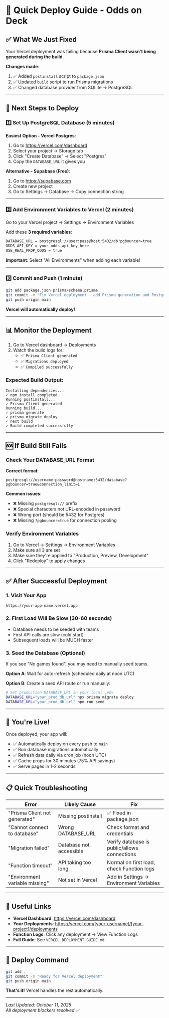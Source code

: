 # 🚀 Quick Deploy Guide - Odds on Deck

## ✅ What We Just Fixed

Your Vercel deployment was failing because **Prisma Client wasn't being generated during the build**. 

**Changes made**:
1. ✅ Added `postinstall` script to `package.json`
2. ✅ Updated `build` script to run Prisma migrations
3. ✅ Changed database provider from SQLite → PostgreSQL

---

## 🎯 Next Steps to Deploy

### 1️⃣ **Set Up PostgreSQL Database** (5 minutes)

**Easiest Option - Vercel Postgres**:
1. Go to https://vercel.com/dashboard
2. Select your project → Storage tab
3. Click "Create Database" → Select "Postgres"
4. Copy the `DATABASE_URL` it gives you

**Alternative - Supabase (Free)**:
1. Go to https://supabase.com
2. Create new project
3. Go to Settings → Database → Copy connection string

---

### 2️⃣ **Add Environment Variables to Vercel** (2 minutes)

Go to your Vercel project → Settings → Environment Variables

Add these **3 required variables**:

```bash
DATABASE_URL = postgresql://user:pass@host:5432/db?pgbouncer=true
ODDS_API_KEY = your_odds_api_key_here
USE_REAL_PROP_ODDS = true
```

**Important**: Select "All Environments" when adding each variable!

---

### 3️⃣ **Commit and Push** (1 minute)

```bash
git add package.json prisma/schema.prisma
git commit -m "Fix Vercel deployment - add Prisma generation and PostgreSQL support"
git push origin main
```

**Vercel will automatically deploy!**

---

## 📊 Monitor the Deployment

1. Go to Vercel dashboard → Deployments
2. Watch the build logs for:
   - ✅ `Prisma Client generated`
   - ✅ `Migrations deployed`
   - ✅ `Compiled successfully`

### Expected Build Output:
```
Installing dependencies...
✓ npm install completed
Running postinstall...
✓ Prisma Client generated
Running build...
✓ prisma generate
✓ prisma migrate deploy
✓ next build
✓ Build completed successfully
```

---

## 🆘 If Build Still Fails

### Check Your DATABASE_URL Format

**Correct format**:
```
postgresql://username:password@hostname:5432/database?pgbouncer=true&connection_limit=1
```

**Common issues**:
- ❌ Missing `postgresql://` prefix
- ❌ Special characters not URL-encoded in password
- ❌ Wrong port (should be 5432 for Postgres)
- ❌ Missing `?pgbouncer=true` for connection pooling

### Verify Environment Variables
1. Go to Vercel → Settings → Environment Variables
2. Make sure all 3 are set
3. Make sure they're applied to "Production, Preview, Development"
4. Click "Redeploy" to apply changes

---

## ✅ After Successful Deployment

### 1. Visit Your App
```
https://your-app-name.vercel.app
```

### 2. First Load Will Be Slow (30-60 seconds)
- Database needs to be seeded with teams
- First API calls are slow (cold start)
- Subsequent loads will be MUCH faster

### 3. Seed the Database (Optional)
If you see "No games found", you may need to manually seed teams.

**Option A**: Wait for auto-refresh (scheduled daily at noon UTC)

**Option B**: Create a seed API route or run manually:
```bash
# Set production DATABASE_URL in your local .env
DATABASE_URL="your_prod_db_url" npx prisma migrate deploy
DATABASE_URL="your_prod_db_url" npm run seed
```

---

## 🎉 You're Live!

Once deployed, your app will:
- ✅ Automatically deploy on every push to `main`
- ✅ Run database migrations automatically
- ✅ Refresh data daily via cron job (noon UTC)
- ✅ Cache props for 30 minutes (75% API savings)
- ✅ Serve pages in 1-2 seconds

---

## 📋 Quick Troubleshooting

| Error | Likely Cause | Fix |
|-------|-------------|-----|
| "Prisma Client not generated" | Missing postinstall | ✅ Fixed in package.json |
| "Cannot connect to database" | Wrong DATABASE_URL | Check format and credentials |
| "Migration failed" | Database not accessible | Verify database is public/allows connections |
| "Function timeout" | API taking too long | Normal on first load, check Function logs |
| "Environment variable missing" | Not set in Vercel | Add in Settings → Environment Variables |

---

## 🔗 Useful Links

- **Vercel Dashboard**: https://vercel.com/dashboard
- **Your Deployments**: https://vercel.com/[your-username]/[your-project]/deployments
- **Function Logs**: Click any deployment → View Function Logs
- **Full Guide**: See `VERCEL_DEPLOYMENT_GUIDE.md`

---

## 🚀 Deploy Command

```bash
git add .
git commit -m "Ready for Vercel deployment"
git push origin main
```

**That's it!** Vercel handles the rest automatically.

---

*Last Updated: October 11, 2025*  
*All deployment blockers resolved ✅*

